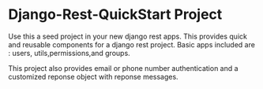 # Django-Rest-QuickStart Project

Use this a seed project in your new django rest apps. This provides quick and reusable components for a django rest project.
Basic apps included are : users, utils,permissions,and groups.

This project also provides email or phone number authentication and a customized reponse object with reponse messages.

